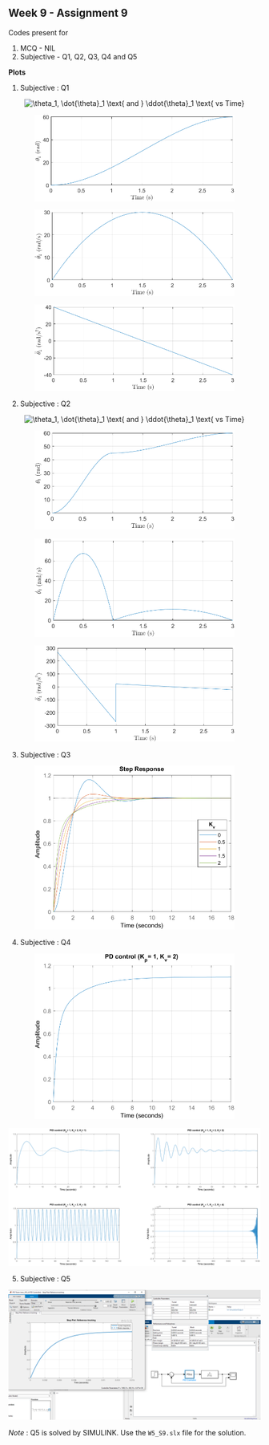 ## Week 9 - Assignment 9

Codes present for
1. MCQ - NIL
2. Subjective - Q1, Q2, Q3, Q4 and Q5

**Plots**
  1. Subjective : Q1

  <p align="center">
  <img src="https://latex.codecogs.com/svg.latex?\theta_1,&space;\dot{\theta}_1&space;\text{&space;and&space;}&space;\ddot{\theta}_1&space;\text{&space;vs&space;Time}" title="\theta_1, \dot{\theta}_1 \text{ and } \ddot{\theta}_1 \text{ vs Time}" />
  </p>
  <p align="center">
  <img src="W9_S1_theta.png" alt="theta" width="400"/> </br>
  </p>

  <p align="center">
  <img src="W9_S1_theta_dot.png" alt="theta_dot" width="400"/></br>
  </p>

  <p align="center">
  <img src="W9_S1_theta_ddot.png" alt="theta_double_dot" width="400"/>
  </p>

  2. Subjective : Q2

  <p align="center">
  <img src="https://latex.codecogs.com/svg.latex?\theta_1,&space;\dot{\theta}_1&space;\text{&space;and&space;}&space;\ddot{\theta}_1&space;\text{&space;vs&space;Time}" title="\theta_1, \dot{\theta}_1 \text{ and } \ddot{\theta}_1 \text{ vs Time}" />
  </p>
  <p align="center">
  <img src="W9_S2_theta.png" alt="theta" width="400"/> </br>
  </p>

  <p align="center">
  <img src="W9_S2_theta_dot.png" alt="theta_dot" width="400"/></br>
  </p>

  <p align="center">
  <img src="W9_S2_theta_ddot.png" alt="theta_double_dot" width="400"/>
  </p>

  3. Subjective : Q3

  <p align="center">
  <img src="W9_S3.png" alt="PD contorl" width="400"/></br>
  </p>

  4. Subjective : Q4

  <p align="center">
  <img src="W9_S4_PD.png" alt="PD control" width="400"/></br>
  </p>

  <p align="center">
  <img src="W9_S4_PID_all.png" alt="PID control"/></br>
  </p>

  5. Subjective : Q5

  <img src="W9_S5.png" alt="PD control"/></br>
  </p>


*Note* : Q5 is solved by SIMULINK. Use the <code>W5_S9.slx</code> file for the solution.
